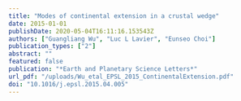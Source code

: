 ```yaml
---
title: "Modes of continental extension in a crustal wedge"
date: 2015-01-01
publishDate: 2020-05-04T16:11:16.153543Z
authors: ["Guangliang Wu", "Luc L Lavier", "Eunseo Choi"]
publication_types: ["2"]
abstract: ""
featured: false
publication: "*Earth and Planetary Science Letters*"
url_pdf: "/uploads/Wu_etal_EPSL_2015_ContinentalExtension.pdf"
doi: "10.1016/j.epsl.2015.04.005"
---
```


